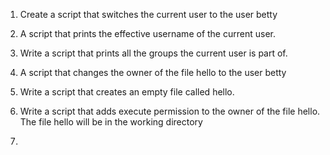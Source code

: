 1. Create a script that switches the current user to the user betty

2. A script that prints the effective username of the current user.

3. Write a script that prints all the groups the current user is part of.  
4. A script that changes the owner of the file hello to the user betty 
5. Write a script that creates an empty file called hello. 
6. Write a script that adds execute permission to the owner of the file hello. The file hello will be in the working directory  
7. 

